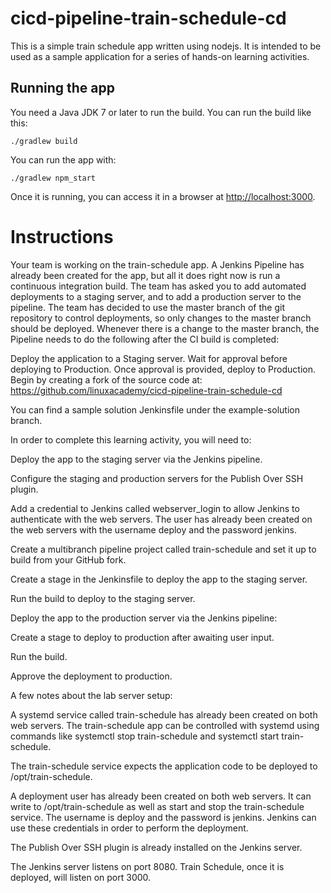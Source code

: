 # cicd-pipeline-train-schedule-cd

This is a simple train schedule app written using nodejs. It is intended to be used as a sample application for a series of hands-on learning activities.

## Running the app

You need a Java JDK 7 or later to run the build. You can run the build like this:

    ./gradlew build

You can run the app with:

    ./gradlew npm_start

Once it is running, you can access it in a browser at [http://localhost:3000](http://localhost:3000).

# Instructions
Your team is working on the train-schedule app. A Jenkins Pipeline has already been created for the app, but all it does right now is run a continuous integration build. The team has asked you to add automated deployments to a staging server, and to add a production server to the pipeline. The team has decided to use the master branch of the git repository to control deployments, so only changes to the master branch should be deployed. Whenever there is a change to the master branch, the Pipeline needs to do the following after the CI build is completed:

Deploy the application to a Staging server.
Wait for approval before deploying to Production.
Once approval is provided, deploy to Production.
Begin by creating a fork of the source code at: https://github.com/linuxacademy/cicd-pipeline-train-schedule-cd

You can find a sample solution Jenkinsfile under the example-solution branch.

In order to complete this learning activity, you will need to:

Deploy the app to the staging server via the Jenkins pipeline.

Configure the staging and production servers for the Publish Over SSH plugin.

Add a credential to Jenkins called webserver_login to allow Jenkins to authenticate with the web servers. The user has already been created on the web servers with the username deploy and the password jenkins.

Create a multibranch pipeline project called train-schedule and set it up to build from your GitHub fork.

Create a stage in the Jenkinsfile to deploy the app to the staging server.

Run the build to deploy to the staging server.

Deploy the app to the production server via the Jenkins pipeline:

Create a stage to deploy to production after awaiting user input.

Run the build.

Approve the deployment to production.

A few notes about the lab server setup:

A systemd service called train-schedule has already been created on both web servers. The train-schedule app can be controlled with systemd using commands like systemctl stop train-schedule and systemctl start train-schedule.

The train-schedule service expects the application code to be deployed to /opt/train-schedule.

A deployment user has already been created on both web servers. It can write to /opt/train-schedule as well as start and stop the train-schedule service. The username is deploy and the password is jenkins. Jenkins can use these credentials in order to perform the deployment.

The Publish Over SSH plugin is already installed on the Jenkins server.

The Jenkins server listens on port 8080. Train Schedule, once it is deployed, will listen on port 3000.
